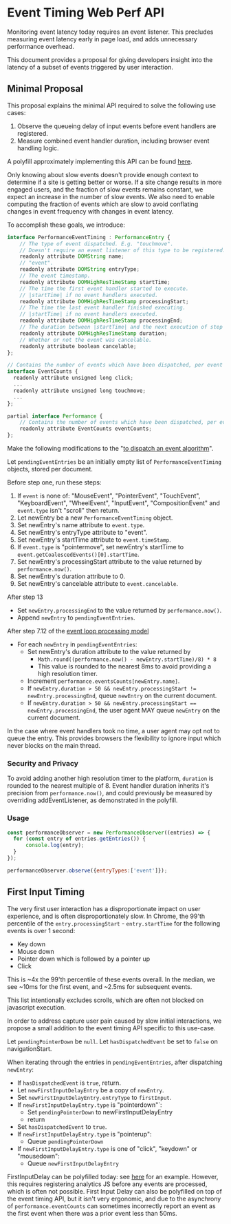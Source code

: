 # Event Timing Web Perf API

Monitoring event latency today requires an event listener. This precludes measuring event latency early in page load, and adds unnecessary performance overhead.

This document provides a proposal for giving developers insight into the latency of a subset of events triggered by user interaction.

## Minimal Proposal

This proposal explains the minimal API required to solve the following use cases:

1.  Observe the queueing delay of input events before event handlers are registered.
2.  Measure combined event handler duration, including browser event handling logic.

A polyfill approximately implementing this API can be found [here](https://github.com/tdresser/input-latency-web-perf-polyfill/tree/gh-pages).

Only knowing about slow events doesn't provide enough context to determine if a site is getting better or worse. If a site change results in more engaged users, and the fraction of slow events remains constant, we expect an increase in the number of slow events. We also need to enable computing the fraction of events which are slow to avoid conflating changes in event frequency with changes in event latency.

To accomplish these goals, we introduce:

```js
interface PerformanceEventTiming : PerformanceEntry {
    // The type of event dispatched. E.g. "touchmove".
    // Doesn't require an event listener of this type to be registered.
    readonly attribute DOMString name;
    // "event".
    readonly attribute DOMString entryType;
    // The event timestamp.
    readonly attribute DOMHighResTimeStamp startTime;
    // The time the first event handler started to execute.
    // |startTime| if no event handlers executed.
    readonly attribute DOMHighResTimeStamp processingStart;
    // The time the last event handler finished executing.
    // |startTime| if no event handlers executed.
    readonly attribute DOMHighResTimeStamp processingEnd;    
    // The duration between |startTime| and the next execution of step 7.12 in the HTML event loop processing model.
    readonly attribute DOMHighResTimeStamp duration;
    // Whether or not the event was cancelable.
    readonly attribute boolean cancelable;
};

// Contains the number of events which have been dispatched, per event type.
interface EventCounts {
  readonly attribute unsigned long click;
  ...
  readonly attribute unsigned long touchmove;
  ...
};

partial interface Performance {
    // Contains the number of events which have been dispatched, per event type. Populated asynchronously. 
    readonly attribute EventCounts eventCounts;
};
```

Make the following modifications to the "[to dispatch an event algorithm](https://www.w3.org/TR/dom/#dispatching-events)".

Let `pendingEventEntries` be an initially empty list of `PerformanceEventTiming` objects, stored per document.

Before step one, run these steps:

1. If `event` is none of: "MouseEvent", "PointerEvent", "TouchEvent", "KeyboardEvent", "WheelEvent", "InputEvent", "CompositionEvent" and `event.type` isn't "scroll" then return.
1.  Let newEntry be a new `PerformanceEventTiming` object.
1.  Set newEntry's name attribute to `event.type`.
1.  Set newEntry's entryType attribute to "event".
1.  Set newEntry's startTime attribute to `event.timeStamp`.
1.  If `event.type` is "pointermove", set newEntry's startTime to `event.getCoalescedEvents()[0].startTime`.
1.  Set newEntry's processingStart attribute to the value returned by `performance.now()`.
1.  Set newEntry's duration attribute to 0.
1.  Set newEntry's cancelable attribute to `event.cancelable`.

After step 13
* Set `newEntry.processingEnd` to the value returned by `performance.now()`.
* Append `newEntry` to `pendingEventEntries`.

After step 7.12 of the [event loop processing model](https://html.spec.whatwg.org/multipage/webappapis.html#event-loop-processing-model)
* For each `newEntry` in `pendingEventEntries`:
  * Set newEntry's duration attribute to the value returned by 
    * ```Math.round((performance.now() - newEntry.startTime)/8) * 8```
    * This value is rounded to the nearest 8ms to avoid providing a high resolution timer.
  * Increment `performance.eventsCounts[newEntry.name]`.
  * If `newEntry.duration > 50 && newEntry.processingStart != newEntry.processingEnd`, queue `newEntry` on the current document.
  * If `newEntry.duration > 50 && newEntry.processingStart == newEntry.processingEnd`, the user agent MAY queue `newEntry` on the current document.

In the case where event handlers took no time, a user agent may opt not to queue the entry. This provides browsers the flexibility to ignore input which never blocks on the main thread.

### Security and Privacy
To avoid adding another high resolution timer to the platform, `duration` is rounded to the nearest multiple of 8. Event handler duration inherits it's precision from `performance.now()`, and could previously be measured by overriding addEventListener, as demonstrated in the polyfill.

### Usage
```javascript
const performanceObserver = new PerformanceObserver((entries) => {
  for (const entry of entries.getEntries()) {
      console.log(entry);
  }
});

performanceObserver.observe({entryTypes:['event']});
```

## First Input Timing
The very first user interaction has a disproportionate impact on user experience, and is often disproportionately slow. In Chrome, the 99'th percentile of the `entry.processingStart` - `entry.startTime` for the following events is over 1 second:
* Key down
* Mouse down
* Pointer down which is followed by a pointer up
* Click

This is ~4x the 99'th percentile of these events overall. In the median, we see ~10ms for the first event, and ~2.5ms for subsequent events.

This list intentionally excludes scrolls, which are often not blocked on javascript execution.

In order to address capture user pain caused by slow initial interactions, we propose a small addition to the event timing API specific to this use-case.

Let `pendingPointerDown` be `null`.
Let `hasDispatchedEvent` be set to `false` on navigationStart.

When iterating through the entries in `pendingEventEntries`, after dispatching `newEntry`:
  * If `hasDispatchedEvent` is `true`, return.
  * Let `newFirstInputDelayEntry` be a copy of `newEntry`.
  * Set `newFirstInputDelayEntry.entryType` to `firstInput`.
  * If `newFirstInputDelayEntry.type` is "pointerdown"`:
    * Set `pendingPointerDown` to newFirstInputDelayEntry
    * return
  * Set `hasDispatchedEvent` to `true`.
  * If `newFirstInputDelayEntry.type` is "pointerup":
    * Queue `pendingPointerDown`
  * If `newFirstInputDelayEntry.type` is one of "click", "keydown" or "mousedown":
    * Queue `newFirstInputDelayEntry`
      
FirstInputDelay can be polyfilled today: see [here](https://github.com/GoogleChromeLabs/first-input-delay) for an example. However, this requires registering analytics JS before any events are processed, which is often not possible. First Input Delay can also be polyfilled on top of the event timing API, but it isn't very ergonomic, and due to the asynchrony of `performance.eventCounts` can sometimes incorrectly report an event as the first event when there was a prior event less than 50ms.

